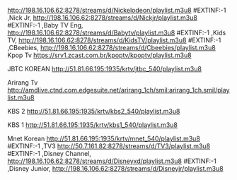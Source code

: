 http://198.16.106.62:8278/streams/d/Nickelodeon/playlist.m3u8
#EXTINF:-1 ,Nick Jr,
http://198.16.106.62:8278/streams/d/Nickjr/playlist.m3u8
#EXTINF:-1 ,Baby TV Eng,
http://198.16.106.62:8278/streams/d/Babytv/playlist.m3u8
#EXTINF:-1 ,Kids TV,
http://198.16.106.62:8278/streams/d/KidsTV/playlist.m3u8
#EXTINF:-1 ,CBeebies,
http://198.16.106.62:8278/streams/d/Cbeebies/playlist.m3u8
Kpop Tv
https://srv1.zcast.com.br/kpoptv/kpoptv/playlist.m3u8

JBTC KOREAN
http://51.81.66.195:1935/krtv/jtbc_540/playlist.m3u8

Arirang Tv
http://amdlive.ctnd.com.edgesuite.net/arirang_1ch/smil:arirang_1ch.smil/playlist.m3u8

KBS 2
http://51.81.66.195:1935/krtv/kbs2_540/playlist.m3u8

KBS 1
http://51.81.66.195:1935/krtv/kbs1_540/playlist.m3u8

Mnet Korean
http://51.81.66.195:1935/krtv/mnet_540/playlist.m3u8
#EXTINF:-1 ,TV3
http://50.7.161.82:8278/streams/d/TV3/playlist.m3u8
#EXTINF:-1 ,Disney Channel,
http://198.16.106.62:8278/streams/d/Disneyxd/playlist.m3u8
#EXTINF:-1 ,Disney Junior,
http://198.16.106.62:8278/streams/d/Disneyjr/playlist.m3u8
